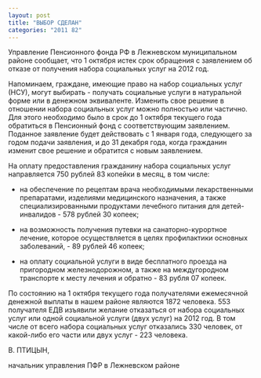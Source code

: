 ```yaml
---
layout: post
title: "ВЫБОР СДЕЛАН"
categories: "2011 82"
---
```


Управление Пенсионного фонда РФ в Лежневском муниципальном районе сообщает, что 1 октября истек срок обращения с заявлением об отказе от получения набора социальных услуг на 2012 год.

Напоминаем, граждане,  имеющие право на набор социальных услуг (НСУ), могут выбирать  - получать социальные услуги в натуральной форме или в денежном эквиваленте. Изменить свое решение в отношении набора  социальных услуг можно полностью или частично.  Для этого необходимо было в срок до 1 октября текущего года обратиться в Пенсионный  фонд с соответствующим заявлением. Поданное заявление будет действовать с 1 января года, следующего за годом подачи заявления,  и до 31 декабря года, когда гражданин изменит свое решение и обратится с  новым заявлением.

На оплату предоставления  гражданину набора социальных услуг направляется 750 рублей 83 копейки в месяц,  в том числе:

- на обеспечение по рецептам врача необходимыми  лекарственными препаратами, изделиями медицинского назначения, а также  специализированными продуктами лечебного питания для детей-инвалидов - 578  рублей 30 копеек;

- на возможность получения путевки на санаторно-курортное  лечение, которое осуществляется в целях профилактики основных  заболеваний, - 89 рублей 46 копеек;

-  на оплату социальной услуги в виде бесплатного проезда на пригородном железнодорожном, а также на междугородном  транспорте к месту лечения и обратно  - 83 рубля 07 копеек.

По состоянию на 1 октября  текущего года получателями ежемесячной денежной выплаты в нашем районе являются 1872 человека. 553 получателя ЕДВ  изъявили желание отказаться от набора социальных услуг или одной  социальной услуги (двух услуг) на 2012 год. В  том числе от всего набора социальных услуг отказались 330 человек, от  какой-либо его части или двух услуг  - 223 человека.



В. ПТИЦЫН,

начальник управления ПФР в Лежневском районе


